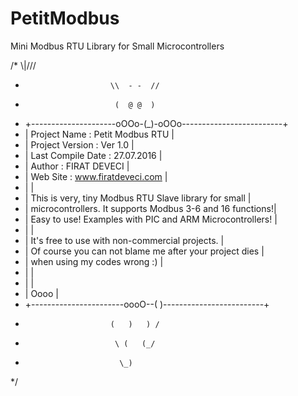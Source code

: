 # PetitModbus
Mini Modbus RTU Library for Small Microcontrollers

/*                          \\\|///
 *                        \\  - -  //
 *                         (  @ @  )
 * +---------------------oOOo-(_)-oOOo-------------------------+
 * | Project Name       :   Petit Modbus RTU                   |
 * | Project Version    :   Ver 1.0                            |
 * | Last Compile Date  :   27.07.2016                         |
 * | Author             :   FIRAT DEVECI                       |
 * | Web Site           :   www.firatdeveci.com                |
 * |                                                           |
 * | This is very, tiny Modbus RTU Slave library for small     |
 * | microcontrollers. It supports Modbus 3-6 and 16 functions!|
 * | Easy to use! Examples with PIC and ARM Microcontrollers!  |
 * |                                                           |
 * | It's free to use with non-commercial projects.            |
 * | Of course you can not blame me after your project dies    |
 * | when using my codes wrong :)                              |
 * |                                                           |
 * |                                                           |
 * |                             Oooo                          |
 * +-----------------------oooO--(   )-------------------------+
 *                        (   )   ) /
 *                         \ (   (_/
 *                          \_)
*/
